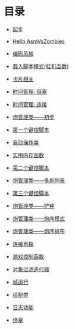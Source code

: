 <!--
 * @Coding: utf-8
 * @Author: vector-wlc
 * @Date: 2021-09-25 23:08:31
 * @Description: 
-->

# 目录

* [起步](./1start.md)

* [Hello AsmVsZombies](./2hello_avz.md)

* [编码风格](./3coding_style.md)

* [载入脚本模式(挂机函数)](./4reload_mode.md)

* [卡片相关](./5card_shovel.md)

* [时间管理: 阻塞](./6wait_until.md)

* [时间管理: 连接](./7connect_time.md)

* [炮管理类——初步](./8cob_manager_1.md)

* [第一个键控脚本](./9first_tas_script.md)

* [自动操作类](./10ice_filler.md)

* [实用内存函数](./11memory_func.md)

* [第二个键控脚本](./12second_tas_script.md)

* [炮管理类——多炮列表](./13cob_manager_2.md)

* [第三个键控脚本](./14third_tas_script.md)

* [炮管理类——铲种](./15cob_manager_3.md)

* [炮管理类——炮序模式](./16cob_manager_4.md)

* [炮管理类——炮序排布](./17cob_manager_5.md)

* [连接再探](./18connector.md)

* [游戏控制函数](./19game_controllor.md)

* [对象过滤迭代器](./20iterator.md)

* [帧运行](./21tick_runner.md)

* [绘制类](./22painter.md)

* [日志功能](./23logger.md)

* [终章](./24end.md)

